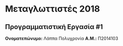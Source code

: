 # Μεταγλωττιστές 2018
## Προγραμματιστική Εργασία #1

**Ονοματεπώνυμο:** Λάππα Πολυχρονία
**Α.Μ.:** Π2014103


